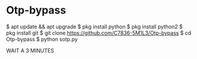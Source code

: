 # Otp-bypass

$  apt update && apt upgrade
$  pkg install python
$  pkg install python2
$  pkg install git
$  git clone https://github.com/C7836-5M1L3/Otp-bypass
$  cd Otp-bypass
$  python sotp.py


  WAIT A 3 MINUTES
